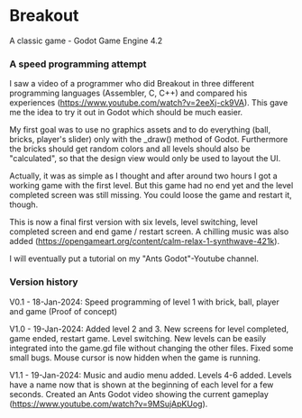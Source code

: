 # Breakout
 A classic game - Godot Game Engine 4.2

### A speed programming attempt
I saw a video of a programmer who did Breakout in three different programming languages (Assembler, C, C++) and compared his experiences (https://www.youtube.com/watch?v=2eeXj-ck9VA).
This gave me the idea to try it out in Godot which should be much easier. 

My first goal was to use no graphics assets and to do everything (ball, bricks, player's slider) only with the _draw() method of Godot. Furthermore the bricks should get random colors and all levels should also be "calculated", so that the design view would only be used to layout the UI.

Actually, it was as simple as I thought and after around two hours I got a working game with the first level. But this game had no end yet and the level completed screen was still missing. You could loose the game and restart it, though.

This is now a final first version with six levels, level switching, level completed screen and end game / restart screen. A chilling music was also added (https://opengameart.org/content/calm-relax-1-synthwave-421k).

I will eventually put a tutorial on my "Ants Godot"-Youtube channel.

### Version history
V0.1 - 18-Jan-2024: Speed programming of level 1 with brick, ball, player and game (Proof of concept)

V1.0 - 19-Jan-2024: Added level 2 and 3. New screens for level completed, game ended, restart game. Level switching. New levels can be easily integrated into the game.gd file without changing the other files. Fixed some small bugs. Mouse cursor is now hidden when the game is running.

V1.1 - 19-Jan-2024: Music and audio menu added. Levels 4-6 added. Levels have a name now that is shown at the beginning of each level for a few seconds. Created an Ants Godot video showing the current gameplay (https://www.youtube.com/watch?v=9MSujApKUog). 
